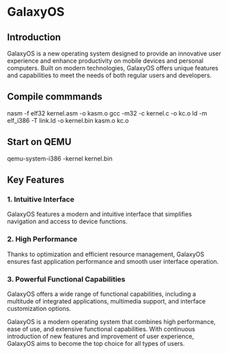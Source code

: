 # GalaxyOS

## Introduction

GalaxyOS is a new operating system designed to provide an innovative user experience and enhance productivity on mobile devices and personal computers. Built on modern technologies, GalaxyOS offers unique features and capabilities to meet the needs of both regular users and developers.

## Compile commmands
nasm -f elf32 kernel.asm -o kasm.o
gcc -m32 -c kernel.c -o kc.o
ld -m elf_i386 -T link.ld -o kernel.bin kasm.o kc.o

## Start on QEMU
qemu-system-i386 -kernel kernel.bin

## Key Features
### 1. Intuitive Interface
GalaxyOS features a modern and intuitive interface that simplifies navigation and access to device functions.
### 2. High Performance

Thanks to optimization and efficient resource management, GalaxyOS ensures fast application performance and smooth user interface operation.
### 3. Powerful Functional Capabilities

GalaxyOS offers a wide range of functional capabilities, including a multitude of integrated applications, multimedia support, and interface customization options.

GalaxyOS is a modern operating system that combines high performance, ease of use, and extensive functional capabilities. With continuous introduction of new features and improvement of user experience, GalaxyOS aims to become the top choice for all types of users.
